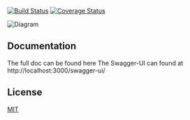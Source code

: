 [![Build Status](https://travis-ci.org/kube-HPC/api-server.svg?branch=master)](https://travis-ci.org/kube-HPC/api-server)
[![Coverage Status](https://coveralls.io/repos/github/kube-HPC/api-server/badge.svg?branch=master)](https://coveralls.io/github/kube-HPC/api-server?branch=master)


![Diagram](/docs/images/api-server.png)

## Documentation

The full doc can be found here
The Swagger-UI can found at http://localhost:3000/swagger-ui/

## License

  [MIT](LICENSE)
